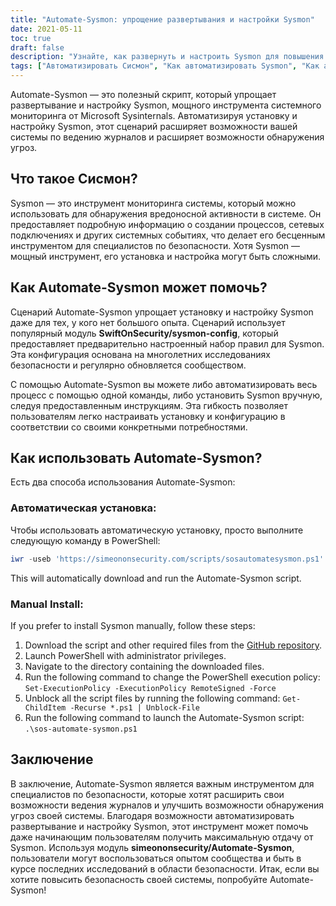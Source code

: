 ```yaml
---
title: "Automate-Sysmon: упрощение развертывания и настройки Sysmon"
date: 2021-05-11
toc: true
draft: false
description: "Узнайте, как развернуть и настроить Sysmon для повышения безопасности вашей системы с помощью сценария Automate-Sysmon, который упрощает процесс даже для начинающих пользователей."
tags: ["Автоматизировать Сисмон", "Как автоматизировать Sysmon", "Как автоматизировать настройку Sysmon", "Как установить Сисмон", "PowerShell", "Скрипт", "Развертывание Sysmon", "Конфигурация сисмона", "Системное ведение журнала", "Обнаружение угроз", "Вредоносная активность", "SwiftOnSecurity sysmon-config", "Microsoft Sysinternals", "Репозиторий GitHub", "BHIS", "Мониторинг системы", "Исследование безопасности", "Создание процесса", "Сетевые соединения"]
---
```


Automate-Sysmon — это полезный скрипт, который упрощает развертывание и настройку Sysmon, мощного инструмента системного мониторинга от Microsoft Sysinternals. Автоматизируя установку и настройку Sysmon, этот сценарий расширяет возможности вашей системы по ведению журналов и расширяет возможности обнаружения угроз.

## Что такое Сисмон?

Sysmon — это инструмент мониторинга системы, который можно использовать для обнаружения вредоносной активности в системе. Он предоставляет подробную информацию о создании процессов, сетевых подключениях и других системных событиях, что делает его бесценным инструментом для специалистов по безопасности. Хотя Sysmon — мощный инструмент, его установка и настройка могут быть сложными.

## Как Automate-Sysmon может помочь?

Сценарий Automate-Sysmon упрощает установку и настройку Sysmon даже для тех, у кого нет большого опыта. Сценарий использует популярный модуль **SwiftOnSecurity/sysmon-config**, который предоставляет предварительно настроенный набор правил для Sysmon. Эта конфигурация основана на многолетних исследованиях безопасности и регулярно обновляется сообществом.

С помощью Automate-Sysmon вы можете либо автоматизировать весь процесс с помощью одной команды, либо установить Sysmon вручную, следуя предоставленным инструкциям. Эта гибкость позволяет пользователям легко настраивать установку и конфигурацию в соответствии со своими конкретными потребностями.

## Как использовать Automate-Sysmon?

Есть два способа использования Automate-Sysmon:

### Автоматическая установка:

Чтобы использовать автоматическую установку, просто выполните следующую команду в PowerShell:
```powershell
iwr -useb 'https://simeononsecurity.com/scripts/sosautomatesysmon.ps1'|iex
```

This will automatically download and run the Automate-Sysmon script.

### Manual Install:

If you prefer to install Sysmon manually, follow these steps:

1. Download the script and other required files from the [GitHub repository](https://github.com/simeononsecurity/Automate-Sysmon).
2. Launch PowerShell with administrator privileges.
3. Navigate to the directory containing the downloaded files.
4. Run the following command to change the PowerShell execution policy: ```Set-ExecutionPolicy -ExecutionPolicy RemoteSigned -Force```
5. Unblock all the script files by running the following command: ```Get-ChildItem -Recurse *.ps1 | Unblock-File```
6. Run the following command to launch the Automate-Sysmon script: ```.\sos-automate-sysmon.ps1```


## Заключение

В заключение, Automate-Sysmon является важным инструментом для специалистов по безопасности, которые хотят расширить свои возможности ведения журналов и улучшить возможности обнаружения угроз своей системы. Благодаря возможности автоматизировать развертывание и настройку Sysmon, этот инструмент может помочь даже начинающим пользователям получить максимальную отдачу от Sysmon. Используя модуль **simeononsecurity/Automate-Sysmon**, пользователи могут воспользоваться опытом сообщества и быть в курсе последних исследований в области безопасности. Итак, если вы хотите повысить безопасность своей системы, попробуйте Automate-Sysmon!



